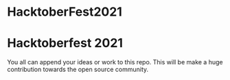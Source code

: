 # HacktoberFest2021
# Hacktoberfest 2021
You all can append your ideas or work to this repo. This will be make a huge contribution towards the open source community. 
